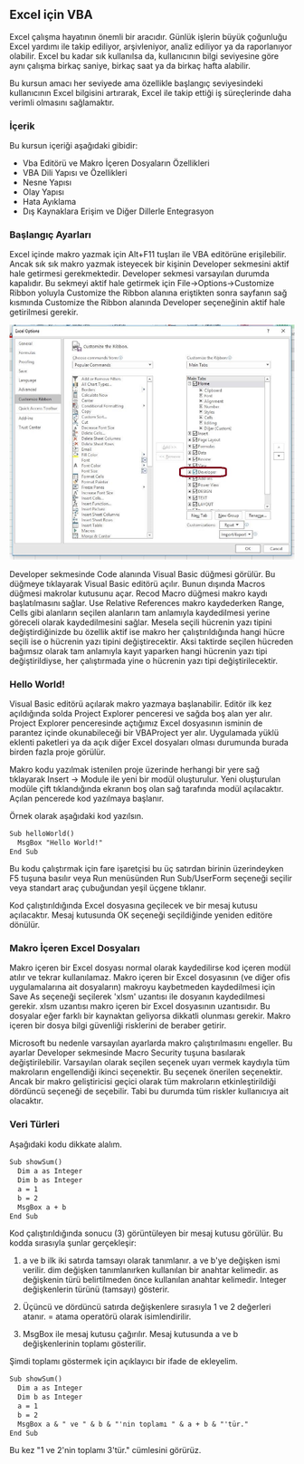 ## Excel için VBA

Excel çalışma hayatının önemli bir aracıdır. Günlük işlerin büyük çoğunluğu Excel yardımı ile takip ediliyor, arşivleniyor, analiz ediliyor ya da raporlanıyor olabilir. Excel bu kadar sık kullanılsa da, kullanıcının bilgi seviyesine göre aynı çalışma birkaç saniye, birkaç saat ya da birkaç hafta alabilir. 

Bu kursun amacı her seviyede ama özellikle başlangıç seviyesindeki kullanıcının Excel bilgisini artırarak, Excel ile takip ettiği iş süreçlerinde daha verimli olmasını sağlamaktır.

### İçerik

Bu kursun içeriği aşağıdaki gibidir:

- Vba Editörü ve Makro İçeren Dosyaların Özellikleri
- VBA Dili Yapısı ve Özellikleri
- Nesne Yapısı
- Olay Yapısı
- Hata Ayıklama
- Dış Kaynaklara Erişim ve Diğer Dillerle Entegrasyon

### Başlangıç Ayarları

Excel içinde makro yazmak için Alt+F11 tuşları ile VBA editörüne erişilebilir. Ancak sık sık makro yazmak isteyecek bir kişinin Developer sekmesini aktif hale getirmesi gerekmektedir.
Developer sekmesi varsayılan durumda kapalıdır. Bu sekmeyi aktif hale getirmek için File->Options->Customize Ribbon yoluyla Customize the Ribbon alanına eriştikten sonra sayfanın sağ kısmında Customize the Ribbon alanında Developer seçeneğinin aktif hale getirilmesi gerekir.

![Activate Developer Tab](/img/activate_developer_tab.jpg)

Developer sekmesinde Code alanında Visual Basic düğmesi görülür. Bu düğmeye tıklayarak Visual Basic editörü açılır. Bunun dışında Macros düğmesi makrolar kutusunu açar. Recod Macro düğmesi makro kaydı başlatılmasını sağlar. Use Relative References makro kaydederken Range, Cells gibi alanların seçilen alanların tam anlamıyla kaydedilmesi yerine göreceli olarak kaydedilmesini sağlar. Mesela seçili hücrenin yazı tipini değiştirdiğinizde bu özellik aktif ise makro her çalıştırıldığında hangi hücre seçili ise o hücrenin yazı tipini değiştirecektir. Aksi taktirde seçilen hücreden bağımsız olarak tam anlamıyla kayıt yaparken hangi hücrenin yazı tipi değiştirildiyse, her çalıştırmada yine o hücrenin yazı tipi değiştirilecektir.

### Hello World!

Visual Basic editörü açılarak makro yazmaya başlanabilir. Editör ilk kez açıldığında solda Project Explorer penceresi ve sağda boş alan yer alır. Project Explorer penceresinde açtığımız Excel dosyasının isminin de parantez içinde okunabileceği bir VBAProject yer alır. Uygulamada yüklü eklenti paketleri ya da açık diğer Excel dosyaları olması durumunda burada  birden fazla proje görülür.  

Makro kodu yazılmak istenilen proje üzerinde herhangi bir yere sağ tıklayarak Insert -> Module ile yeni bir modül oluşturulur. Yeni oluşturulan modüle çift tıklandığında ekranın boş olan sağ tarafında modül açılacaktır. Açılan pencerede kod yazılmaya başlanır.

Örnek olarak aşağıdaki kod yazılsın.

```VBA
Sub helloWorld()
  MsgBox "Hello World!"
End Sub
```

Bu kodu çalıştırmak için fare işaretçisi bu üç satırdan birinin üzerindeyken F5 tuşuna basılır veya Run menüsünden Run Sub/UserForm seçeneği seçilir veya standart araç çubuğundan yeşil üçgene tıklanır. 

Kod çalıştırıldığında Excel dosyasına geçilecek ve bir mesaj kutusu açılacaktır. Mesaj kutusunda OK seçeneği seçildiğinde yeniden editöre dönülür.

### Makro İçeren Excel Dosyaları

Makro içeren bir Excel dosyası normal olarak kaydedilirse kod içeren modül atılır ve tekrar kullanılamaz. Makro içeren bir Excel dosyasının (ve diğer ofis uygulamalarına ait dosyaların) makroyu kaybetmeden kaydedilmesi için Save As seçeneği seçilerek 'xlsm' uzantısı ile dosyanın kaydedilmesi gerekir. xlsm uzantısı makro içeren bir Excel dosyasının uzantısıdır. Bu dosyalar eğer farklı bir kaynaktan geliyorsa dikkatli olunması gerekir. Makro içeren bir dosya bilgi güvenliği risklerini de beraber getirir.

Microsoft bu nedenle varsayılan ayarlarda makro çalıştırılmasını engeller. Bu ayarlar Developer sekmesinde Macro Security tuşuna basılarak değiştirilebilir. Varsayılan olarak seçilen seçenek uyarı vermek kaydıyla tüm makroların engellendiği ikinci seçenektir. Bu seçenek önerilen seçenektir. Ancak bir makro geliştiricisi geçici olarak tüm makroların etkinleştirildiği dördüncü seçeneği de seçebilir. Tabi bu durumda tüm riskler kullanıcıya ait olacaktır.

### Veri Türleri

Aşağıdaki kodu dikkate alalım.

```VBA
Sub showSum()
  Dim a as Integer
  Dim b as Integer
  a = 1
  b = 2
  MsgBox a + b
End Sub
```

Kod çalıştırıldığında sonucu (3) görüntüleyen bir mesaj kutusu görülür. Bu kodda sırasıyla şunlar gerçekleşir:

1. a ve b ilk iki satırda tamsayı olarak tanımlanır. a ve b'ye değişken ismi verilir. dim değişken tanımlanırken kullanılan bir anahtar kelimedir. as değişkenin türü belirtilmeden önce kullanılan anahtar kelimedir. Integer değişkenlerin türünü (tamsayı) gösterir. 

2. Üçüncü ve dördüncü satırda değişkenlere sırasıyla 1 ve 2 değerleri atanır. = atama operatörü olarak isimlendirilir.

3. MsgBox ile mesaj kutusu çağırılır. Mesaj kutusunda a ve b değişkenlerinin toplamı gösterilir.

Şimdi toplamı göstermek için açıklayıcı bir ifade de ekleyelim.

```VBA
Sub showSum()
  Dim a as Integer
  Dim b as Integer
  a = 1
  b = 2
  MsgBox a & " ve " & b & "'nin toplamı " & a + b & "'tür."
End Sub
```

Bu kez "1 ve 2'nin toplamı 3'tür." cümlesini görürüz.

